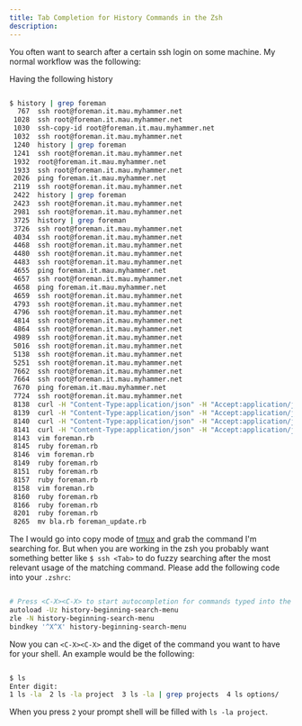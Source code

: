 ```yaml
---
title: Tab Completion for History Commands in the Zsh
description:
---
```

You often want to search after a certain ssh login on some machine. My normal workflow was the following:

Having the following history

```bash

$ history | grep foreman
  767  ssh root@foreman.it.mau.myhammer.net
 1028  ssh root@foreman.it.mau.myhammer.net
 1030  ssh-copy-id root@foreman.it.mau.myhammer.net
 1032  ssh root@foreman.it.mau.myhammer.net
 1240  history | grep foreman
 1241  ssh root@foreman.it.mau.myhammer.net
 1932  root@foreman.it.mau.myhammer.net
 1933  ssh root@foreman.it.mau.myhammer.net
 2026  ping foreman.it.mau.myhammer.net
 2119  ssh root@foreman.it.mau.myhammer.net
 2422  history | grep foreman
 2423  ssh root@foreman.it.mau.myhammer.net
 2981  ssh root@foreman.it.mau.myhammer.net
 3725  history | grep foreman
 3726  ssh root@foreman.it.mau.myhammer.net
 4034  ssh root@foreman.it.mau.myhammer.net
 4468  ssh root@foreman.it.mau.myhammer.net
 4480  ssh root@foreman.it.mau.myhammer.net
 4483  ssh root@foreman.it.mau.myhammer.net
 4655  ping foreman.it.mau.myhammer.net
 4657  ssh root@foreman.it.mau.myhammer.net
 4658  ping foreman.it.mau.myhammer.net
 4659  ssh root@foreman.it.mau.myhammer.net
 4793  ssh root@foreman.it.mau.myhammer.net
 4796  ssh root@foreman.it.mau.myhammer.net
 4814  ssh root@foreman.it.mau.myhammer.net
 4864  ssh root@foreman.it.mau.myhammer.net
 4989  ssh root@foreman.it.mau.myhammer.net
 5016  ssh root@foreman.it.mau.myhammer.net
 5138  ssh root@foreman.it.mau.myhammer.net
 5251  ssh root@foreman.it.mau.myhammer.net
 7662  ssh root@foreman.it.mau.myhammer.net
 7664  ssh root@foreman.it.mau.myhammer.net
 7670  ping foreman.it.mau.myhammer.net
 7724  ssh root@foreman.it.mau.myhammer.net
 8138  curl -H "Content-Type:application/json" -H "Accept:application/json"  http://foreman/hosts
 8139  curl -H "Content-Type:application/json" -H "Accept:application/json" foreman.it.mau.myhammer.net
 8140  curl -H "Content-Type:application/json" -H "Accept:application/json" foreman.it.mau.myhammer.net/hosts
 8141  curl -H "Content-Type:application/json" -H "Accept:application/json" https://foreman.it.mau.myhammer.net/hosts
 8143  vim foreman.rb
 8145  ruby foreman.rb
 8146  vim foreman.rb
 8149  ruby foreman.rb
 8151  ruby foreman.rb
 8157  ruby foreman.rb
 8158  vim foreman.rb
 8160  ruby foreman.rb
 8166  ruby foreman.rb
 8201  ruby foreman.rb
 8265  mv bla.rb foreman_update.rb

```


The I would go into copy mode of [tmux]() and grab the command I'm searching for. But when you are working in the zsh
you probably want something better like `$ ssh <Tab>` to do fuzzy searching after the most relevant usage of the
matching command. Please add the following code into your `.zshrc`:


```bash

# Press <C-X><C-X> to start autocompletion for commands typed into the history
autoload -Uz history-beginning-search-menu
zle -N history-beginning-search-menu
bindkey '^X^X' history-beginning-search-menu

```


Now you can `<C-X><C-X>` and the diget of the command you want to have for your shell. An example would be the
following:


```bash

$ ls
Enter digit:
1 ls -la  2 ls -la project  3 ls -la | grep projects  4 ls options/

```


When you press `2` your prompt shell will be filled with `ls -la project`.

